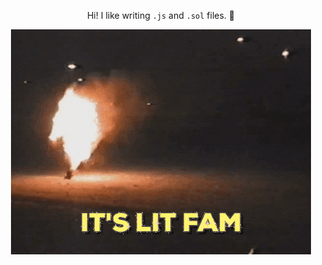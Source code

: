 <div align="center">
    <p>Hi! I like writing <code>.js</code> and <code>.sol</code> files. 🚀</p>
	<img src="lit.gif">
</div>
